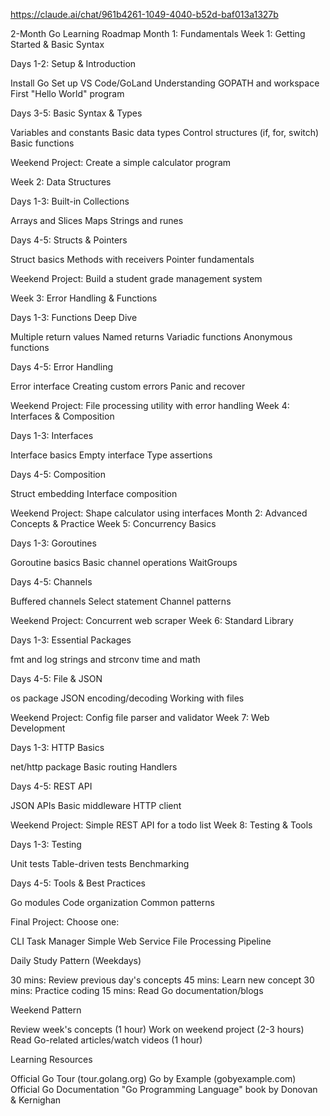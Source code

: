 https://claude.ai/chat/961b4261-1049-4040-b52d-baf013a1327b

2-Month Go Learning Roadmap
Month 1: Fundamentals
Week 1: Getting Started & Basic Syntax

Days 1-2: Setup & Introduction

Install Go
Set up VS Code/GoLand
Understanding GOPATH and workspace
First "Hello World" program


Days 3-5: Basic Syntax & Types

Variables and constants
Basic data types
Control structures (if, for, switch)
Basic functions

Weekend Project: Create a simple calculator program


Week 2: Data Structures

Days 1-3: Built-in Collections

Arrays and Slices
Maps
Strings and runes

Days 4-5: Structs & Pointers

Struct basics
Methods with receivers
Pointer fundamentals

Weekend Project: Build a student grade management system


Week 3: Error Handling & Functions

Days 1-3: Functions Deep Dive

Multiple return values
Named returns
Variadic functions
Anonymous functions


Days 4-5: Error Handling

Error interface
Creating custom errors
Panic and recover



Weekend Project: File processing utility with error handling
Week 4: Interfaces & Composition

Days 1-3: Interfaces

Interface basics
Empty interface
Type assertions


Days 4-5: Composition

Struct embedding
Interface composition



Weekend Project: Shape calculator using interfaces
Month 2: Advanced Concepts & Practice
Week 5: Concurrency Basics

Days 1-3: Goroutines

Goroutine basics
Basic channel operations
WaitGroups


Days 4-5: Channels

Buffered channels
Select statement
Channel patterns



Weekend Project: Concurrent web scraper
Week 6: Standard Library

Days 1-3: Essential Packages

fmt and log
strings and strconv
time and math


Days 4-5: File & JSON

os package
JSON encoding/decoding
Working with files



Weekend Project: Config file parser and validator
Week 7: Web Development

Days 1-3: HTTP Basics

net/http package
Basic routing
Handlers


Days 4-5: REST API

JSON APIs
Basic middleware
HTTP client



Weekend Project: Simple REST API for a todo list
Week 8: Testing & Tools

Days 1-3: Testing

Unit tests
Table-driven tests
Benchmarking


Days 4-5: Tools & Best Practices

Go modules
Code organization
Common patterns



Final Project: Choose one:

CLI Task Manager
Simple Web Service
File Processing Pipeline

Daily Study Pattern (Weekdays)

30 mins: Review previous day's concepts
45 mins: Learn new concept
30 mins: Practice coding
15 mins: Read Go documentation/blogs

Weekend Pattern

Review week's concepts (1 hour)
Work on weekend project (2-3 hours)
Read Go-related articles/watch videos (1 hour)

Learning Resources

Official Go Tour (tour.golang.org)
Go by Example (gobyexample.com)
Official Go Documentation
"Go Programming Language" book by Donovan & Kernighan

